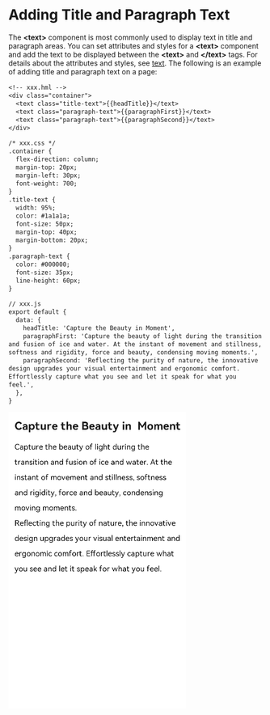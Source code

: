 # Adding Title and Paragraph Text

The **\<text>** component is most commonly used to display text in title and paragraph areas. You can set attributes and styles for a **\<text>** component and add the text to be displayed between the **\<text>** and **\</text>** tags. For details about the attributes and styles, see [text](../reference/arkui-js/js-components-basic-text.md). The following is an example of adding title and paragraph text on a page:


```
<!-- xxx.hml -->
<div class="container">
  <text class="title-text">{{headTitle}}</text>
  <text class="paragraph-text">{{paragraphFirst}}</text>
  <text class="paragraph-text">{{paragraphSecond}}</text>
</div>
```


```
/* xxx.css */
.container {
  flex-direction: column;
  margin-top: 20px;
  margin-left: 30px;
  font-weight: 700;
}
.title-text {
  width: 95%;
  color: #1a1a1a;
  font-size: 50px;
  margin-top: 40px;
  margin-bottom: 20px;
}
.paragraph-text {
  color: #000000;
  font-size: 35px;
  line-height: 60px;
}
```


```
// xxx.js
export default {
  data: {
    headTitle: 'Capture the Beauty in Moment',
    paragraphFirst: 'Capture the beauty of light during the transition and fusion of ice and water. At the instant of movement and stillness, softness and rigidity, force and beauty, condensing moving moments.',
    paragraphSecond: 'Reflecting the purity of nature, the innovative design upgrades your visual entertainment and ergonomic comfort. Effortlessly capture what you see and let it speak for what you feel.',
  },
}
```

 ![en-us_image_0000001118642600](figures/en-us_image_0000001118642600.PNG) 
